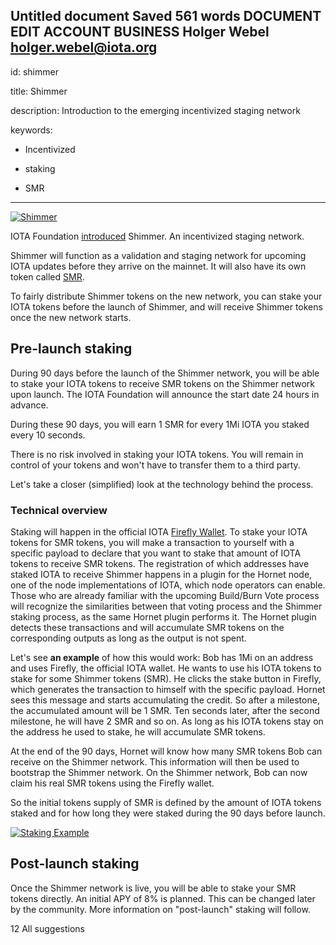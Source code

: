 
Untitled document
Saved
561 words
DOCUMENT
EDIT
ACCOUNT
BUSINESS
Holger Webel
holger.webel@iota.org
---

id: shimmer

title: Shimmer

description: Introduction to the emerging incentivized staging network

keywords:

  - Incentivized

  - staking

  - SMR

---



[![Shimmer](/img/learn/future/shimmer.png 'Click to see the full-size image.')](/img/learn/future/shimmer.png)



IOTA Foundation [introduced](https://blog.iota.org/introducing-iota-staking/) Shimmer. An incentivized staging network.

Shimmer will function as a validation and staging network for upcoming IOTA updates before they arrive on the mainnet. It will also have its own token called [SMR](https://shimmer.network/token).

To fairly distribute Shimmer tokens on the new network, you can stake your IOTA tokens before the launch of Shimmer, and will receive Shimmer tokens once the new network starts.



## Pre-launch staking



During 90 days before the launch of the Shimmer network, you will be able to stake your IOTA tokens to receive SMR tokens on the Shimmer network upon launch. The IOTA Foundation will announce the start date 24 hours in advance.

During these 90 days, you will earn 1 SMR for every 1Mi IOTA you staked every 10 seconds.

There is no risk involved in staking your IOTA tokens. You will remain in control of your tokens and won't have to transfer them to a third party.

Let's take a closer (simplified) look at the technology behind the process.



### Technical overview



Staking will happen in the official IOTA [Firefly Wallet](https://firefly.iota.org/). To stake your IOTA tokens for SMR tokens, you will make a transaction to yourself with a specific payload to declare that you want to stake that amount of IOTA tokens to receive SMR tokens. The registration of which addresses have staked IOTA to receive Shimmer happens in a plugin for the Hornet node, one of the node implementations of IOTA, which node operators can enable. Those who are already familiar with the upcoming Build/Burn Vote process will recognize the similarities between that voting process and the Shimmer staking process, as the same Hornet plugin performs it. The Hornet plugin detects these transactions and will accumulate SMR tokens on the corresponding outputs as long as the output is not spent.



Let's see **an example** of how this would work: Bob has 1Mi on an address and uses Firefly, the official IOTA wallet. He wants to use his IOTA tokens to stake for some Shimmer tokens (SMR). He clicks the stake button in Firefly, which generates the transaction to himself with the specific payload. Hornet sees this message and starts accumulating the credit. So after a milestone, the accumulated amount will be 1 SMR. Ten seconds later, after the second milestone, he will have 2 SMR and so on. As long as his IOTA tokens stay on the address he used to stake, he will accumulate SMR tokens.



At the end of the 90 days, Hornet will know how many SMR tokens Bob can receive on the Shimmer network. This information will then be used to bootstrap the Shimmer network. On the Shimmer network, Bob can now claim his real SMR tokens using the Firefly wallet. 

So the initial tokens supply of SMR is defined by the amount of IOTA tokens staked and for how long they were staked during the 90 days before launch.



[![Staking Example](/img/learn/future/staking_example.svg 'Click to see the full-size image.')](/img/learn/future/staking_example.svg)



## Post-launch staking



Once the Shimmer network is live, you will be able to stake your SMR tokens directly. An initial APY of 8% is planned. This can be changed later by the community. More information on "post-launch" staking will follow.

12
All suggestions
